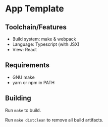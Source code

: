 App Template
============

Toolchain/Features
------------------

* Build system: make & webpack
* Language: Typescript (with JSX)
* View: React

Requirements
------------

* GNU make
* yarn or npm in PATH

Building
--------

Run `make` to build.

Run `make distclean` to remove all build artifacts.
